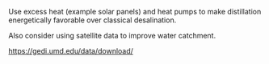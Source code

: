 Use excess heat (example solar panels) and heat pumps to make distillation energetically favorable over classical desalination.

Also consider using satellite data to improve water catchment.

https://gedi.umd.edu/data/download/
